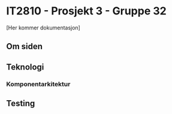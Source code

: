 # IT2810 - Prosjekt 3 - Gruppe 32
[Her kommer dokumentasjon]

## Om siden

## Teknologi

### Komponentarkitektur

## Testing